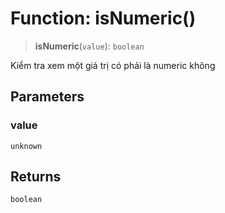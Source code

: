 # Function: isNumeric()

> **isNumeric**(`value`): `boolean`

Kiểm tra xem một giá trị có phải là numeric không

## Parameters

### value

`unknown`

## Returns

`boolean`
